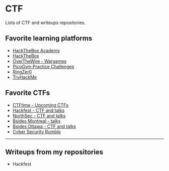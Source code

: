 # CTF
Lists of CTF and writeups repositories.

## Favorite learning platforms
- [HackTheBox Academy](https://academy.hackthebox.com/)
- [HackTheBox](https://www.hackthebox.com/)
- [OverTheWire - Wargames](https://overthewire.org/wargames/)
- [PicoGym Practice Challenges](https://play.picoctf.org/practice)
- [RingZer0](https://ringzer0ctf.com/challenges)
- [TryHackMe](https://tryhackme.com/)

## Favorite CTFs
- [CTFtime - Upcoming CTFs](https://ctftime.org/event/list/upcoming)
- [Hackfest - CTF and talks](https://hackfest.ca/)
- [NorthSec - CTF and talks](https://nsec.io/)
- [Bsides Montreal - talks](https://bsidesmtl.ca/)
- [Bsides Ottawa - CTF and talks](https://bsidesottawa.ca/)
- [Cyber Security Rumble](https://cybersecurityrumble.de/)
------

## Writeups from my repositories
- Hackfest
